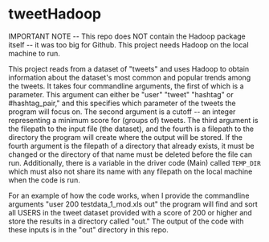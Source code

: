 # tweetHadoop
IMPORTANT NOTE -- This repo does NOT contain the Hadoop package itself -- it was too big for Github. This project needs Hadoop on the local machine to run.

This project reads from a dataset of "tweets" and uses Hadoop to obtain information about the dataset's most common and popular trends among the tweets. It takes four commandline arguments, the first of which is a parameter. This argument can either be "user" "tweet" "hashtag" or #hashtag_pair," and this specifies which parameter of the tweets the program will focus on. The second argument is a cutoff -- an integer representing a minimum score for (groups of) tweets. The third argument is the filepath to the input file (the dataset), and the fourth is a filepath to the directory the program will create where the output will be stored. If the fourth argument is the filepath of a directory that already exists, it must be changed or the directory of that name must be deleted before the file can run. Additionally, there is a variable in the driver code (Main) called `TEMP_DIR` which must also not share its name with any filepath on the local machine when the code is run.

For an example of how the code works, when I provide the commandline arguments "user 200 testdata_1_mod.xls out" the program will find and sort all USERS in the tweet dataset provided with a score of 200 or higher and store the results in a directory called "out." The output of the code with these inputs is in the "out" directory in this repo.
